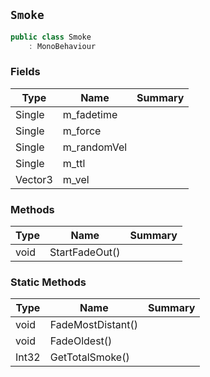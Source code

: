 ## `Smoke`

```csharp
public class Smoke
    : MonoBehaviour
```

### Fields

| Type | Name | Summary | 
| --- | --- | --- | 
| Single | m_fadetime |  | 
| Single | m_force |  | 
| Single | m_randomVel |  | 
| Single | m_ttl |  | 
| Vector3 | m_vel |  | 


### Methods

| Type | Name | Summary | 
| --- | --- | --- | 
| void | StartFadeOut() |  | 


### Static Methods

| Type | Name | Summary | 
| --- | --- | --- | 
| void | FadeMostDistant() |  | 
| void | FadeOldest() |  | 
| Int32 | GetTotalSmoke() |  | 


